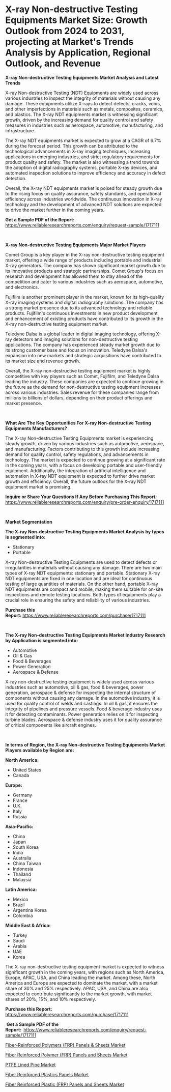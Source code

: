 <p><h1>X-ray Non-destructive Testing Equipments Market Size: Growth Outlook from 2024 to 2031, projecting at Market's Trends Analysis by Application, Regional Outlook, and Revenue</h1></p><p><strong>X-ray Non-destructive Testing Equipments Market Analysis and Latest Trends</strong></p>
<p><p>X-ray Non-destructive Testing (NDT) Equipments are widely used across various industries to inspect the integrity of materials without causing any damage. These equipments utilize X-rays to detect defects, cracks, voids, and other imperfections in materials such as metals, composites, ceramics, and plastics. The X-ray NDT equipments market is witnessing significant growth, driven by the increasing demand for quality control and safety measures in industries such as aerospace, automotive, manufacturing, and infrastructure.</p><p>The X-ray NDT equipments market is expected to grow at a CAGR of 6.7% during the forecast period. This growth can be attributed to the technological advancements in X-ray imaging techniques, increasing applications in emerging industries, and strict regulatory requirements for product quality and safety. The market is also witnessing a trend towards the adoption of digital radiography systems, portable X-ray devices, and automated inspection solutions to improve efficiency and accuracy in defect detection.</p><p>Overall, the X-ray NDT equipments market is poised for steady growth due to the rising focus on quality assurance, safety standards, and operational efficiency across industries worldwide. The continuous innovation in X-ray technology and the development of advanced NDT solutions are expected to drive the market further in the coming years.</p></p>
<p><strong>Get a Sample PDF of the Report:&nbsp;</strong> <a href="https://www.reliableresearchreports.com/enquiry/request-sample/1717111">https://www.reliableresearchreports.com/enquiry/request-sample/1717111</a></p>
<p>&nbsp;</p>
<p><strong>X-ray Non-destructive Testing Equipments Major Market Players</strong></p>
<p><p>Comet Group is a key player in the X-ray non-destructive testing equipment market, offering a wide range of products including portable and industrial X-ray generators. The company has shown significant market growth due to its innovative products and strategic partnerships. Comet Group's focus on research and development has allowed them to stay ahead of the competition and cater to various industries such as aerospace, automotive, and electronics.</p><p>Fujifilm is another prominent player in the market, known for its high-quality X-ray imaging systems and digital radiography solutions. The company has a strong market presence due to its advanced technology and reliable products. Fujifilm's continuous investments in new product development and enhancement of existing products have contributed to its growth in the X-ray non-destructive testing equipment market.</p><p>Teledyne Dalsa is a global leader in digital imaging technology, offering X-ray detectors and imaging solutions for non-destructive testing applications. The company has experienced steady market growth due to its strong customer base and focus on innovation. Teledyne Dalsa's expansion into new markets and strategic acquisitions have contributed to its market size and revenue growth.</p><p>Overall, the X-ray non-destructive testing equipment market is highly competitive with key players such as Comet, Fujifilm, and Teledyne Dalsa leading the industry. These companies are expected to continue growing in the future as the demand for non-destructive testing equipment increases across various industries. Sales revenue for these companies range from millions to billions of dollars, depending on their product offerings and market presence.</p></p>
<p>&nbsp;</p>
<p><strong>What Are The Key Opportunities For X-ray Non-destructive Testing Equipments Manufacturers?</strong></p>
<p><p>The X-ray Non-destructive Testing Equipments market is experiencing steady growth, driven by various industries such as automotive, aerospace, and manufacturing. Factors contributing to this growth include increasing demand for quality control, safety regulations, and advancements in technology. The market is expected to continue growing at a significant rate in the coming years, with a focus on developing portable and user-friendly equipment. Additionally, the integration of artificial intelligence and automation in X-ray NDT equipment is expected to further drive market growth and efficiency. Overall, the future outlook for the X-ray NDT equipment market is promising.</p></p>
<p><strong>Inquire or Share Your Questions If Any Before Purchasing This Report:</strong> <a href="https://www.reliableresearchreports.com/enquiry/pre-order-enquiry/1717111">https://www.reliableresearchreports.com/enquiry/pre-order-enquiry/1717111</a></p>
<p>&nbsp;</p>
<p><strong>Market Segmentation</strong></p>
<p><strong>The X-ray Non-destructive Testing Equipments Market Analysis by types is segmented into:</strong></p>
<p><ul><li>Stationary</li><li>Portable</li></ul></p>
<p><p>X-ray Non-destructive Testing Equipments are used to detect defects or irregularities in materials without causing any damage. There are two main types of X-ray NDT equipments: stationary and portable. Stationary X-ray NDT equipments are fixed in one location and are ideal for continuous testing of large quantities of materials. On the other hand, portable X-ray NDT equipments are compact and mobile, making them suitable for on-site inspections and remote testing locations. Both types of equipments play a crucial role in ensuring the safety and reliability of various industries.</p></p>
<p><strong>Purchase this Report:&nbsp;</strong><a href="https://www.reliableresearchreports.com/purchase/1717111">https://www.reliableresearchreports.com/purchase/1717111</a></p>
<p>&nbsp;</p>
<p><strong>The X-ray Non-destructive Testing Equipments Market Industry Research by Application is segmented into:</strong></p>
<p><ul><li>Automotive</li><li>Oil & Gas</li><li>Food & Beverages</li><li>Power Generation</li><li>Aerospace & Defense</li></ul></p>
<p><p>X-ray non-destructive testing equipment is widely used across various industries such as automotive, oil & gas, food & beverages, power generation, aerospace & defense for inspecting the internal structure of components without causing any damage. In the automotive industry, it is used for quality control of welds and castings. In oil & gas, it ensures the integrity of pipelines and pressure vessels. Food & beverage industry uses it for detecting contaminants. Power generation relies on it for inspecting turbine blades. Aerospace & defense industry uses it for quality assurance of critical components like aircraft engines.</p></p>
<p>&nbsp;</p>
<p><strong>In terms of Region, the X-ray Non-destructive Testing Equipments Market Players available by Region are:</strong></p>
<p>
    <p> <strong> North America: </strong>
        <ul>
            <li>United States</li>
            <li>Canada</li>
        </ul>
        </p> 
    <p> <strong> Europe: </strong>
        <ul>
            <li>Germany</li>
            <li>France</li>
            <li>U.K.</li>
            <li>Italy</li>
            <li>Russia</li>
        </ul>
        </p> 
    <p> <strong> Asia-Pacific: </strong>
        <ul>
            <li>China</li>
            <li>Japan</li>
            <li>South Korea</li>
            <li>India</li>
            <li>Australia</li>
            <li>China Taiwan</li>
            <li>Indonesia</li>
            <li>Thailand</li>
            <li>Malaysia</li>
        </ul>
        </p> 
    <p> <strong> Latin America: </strong>
        <ul>
            <li>Mexico</li>
            <li>Brazil</li>
            <li>Argentina Korea</li>
            <li>Colombia</li>
        </ul>
        </p> 
    <p> <strong> Middle East & Africa: </strong>
        <ul>
            <li>Turkey</li>
            <li>Saudi</li>
            <li>Arabia</li>
            <li>UAE</li>
            <li>Korea</li>
        </ul>
    </p>
    </p>
<p><p>The X-ray non-destructive testing equipment market is expected to witness significant growth in the coming years, with regions such as North America, Europe, APAC, USA, and China leading the market. Among these, North America and Europe are expected to dominate the market, with a market share of 30% and 25% respectively. APAC, USA, and China are also expected to contribute significantly to the market growth, with market shares of 20%, 15%, and 10% respectively.</p></p>
<p><strong>Purchase this Report: </strong><a href="https://www.reliableresearchreports.com/purchase/1717111">https://www.reliableresearchreports.com/purchase/1717111</a></p>
<p>&nbsp;<strong>Get a Sample PDF of the Report:&nbsp;&nbsp;</strong><a href="https://www.reliableresearchreports.com/enquiry/request-sample/1717111">https://www.reliableresearchreports.com/enquiry/request-sample/1717111</a></p>
<p><strong></strong></p>
<p><p><a href="https://github.com/Whitneyboyettebo9kiw7yr13/Market-Research-Report-List-1/blob/main/fiber-reinforced-polymers-frp-panels-sheets-market.md">Fiber-Reinforced Polymers (FRP) Panels & Sheets Market</a></p><p><a href="https://github.com/PeterParrish5/Market-Research-Report-List-3/blob/main/fiber-reinforced-polymer-frp-panels-and-sheets-market.md">Fiber Reinforced Polymer (FRP) Panels and Sheets Market</a></p><p><a href="https://github.com/sonuprakash1/Market-Research-Report-List-1/blob/main/ptfe-lined-pipe-market.md">PTFE Lined Pipe Market</a></p><p><a href="https://github.com/laholand/Market-Research-Report-List-2/blob/main/fiber-reinforced-plastics-panels-market.md">Fiber Reinforced Plastics Panels Market</a></p><p><a href="https://github.com/jhcraigie/Market-Research-Report-List-2/blob/main/fiber-reinforced-plastic-frp-panels-and-sheets-market.md">Fiber Reinforced Plastic (FRP) Panels and Sheets Market</a></p></p>